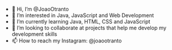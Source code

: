 - 👋 Hi, I’m @JoaoOtranto
- 👀 I’m interested in Java, JavaScript and Web Development
- 🌱 I’m currently learning Java, HTML, CSS and JavaScript
- 💞️ I’m looking to collaborate at projects that help me develop my development skills
- 📫 How to reach my Instagram: @joaootranto

<!---
JoaoOtranto/JoaoOtranto is a ✨ special ✨ repository because its `README.md` (this file) appears on your GitHub profile.
You can click the Preview link to take a look at your changes.
--->
